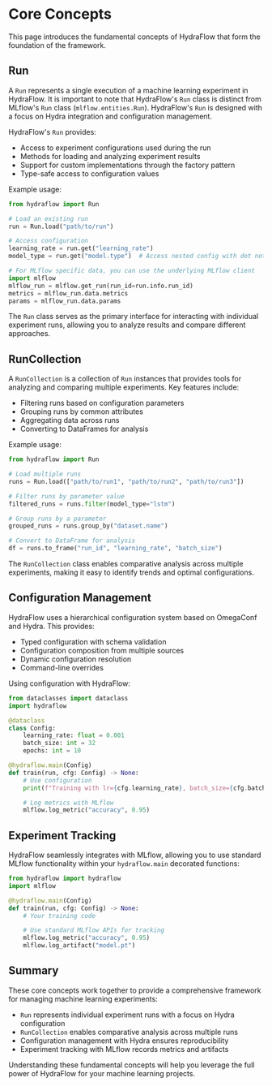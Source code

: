 # Core Concepts

This page introduces the fundamental concepts of HydraFlow that form the
foundation of the framework.

## Run

A `Run` represents a single execution of a machine learning experiment in
HydraFlow. It is important to note that HydraFlow's `Run` class is distinct
from MLflow's `Run` class (`mlflow.entities.Run`). HydraFlow's `Run` is
designed with a focus on Hydra integration and configuration management.

HydraFlow's `Run` provides:

- Access to experiment configurations used during the run
- Methods for loading and analyzing experiment results
- Support for custom implementations through the factory pattern
- Type-safe access to configuration values

Example usage:

```python
from hydraflow import Run

# Load an existing run
run = Run.load("path/to/run")

# Access configuration
learning_rate = run.get("learning_rate")
model_type = run.get("model.type")  # Access nested config with dot notation

# For MLflow specific data, you can use the underlying MLflow client
import mlflow
mlflow_run = mlflow.get_run(run_id=run.info.run_id)
metrics = mlflow_run.data.metrics
params = mlflow_run.data.params
```

The `Run` class serves as the primary interface for interacting with
individual experiment runs, allowing you to analyze results and compare
different approaches.

## RunCollection

A `RunCollection` is a collection of `Run` instances that provides tools
for analyzing and comparing multiple experiments. Key features include:

- Filtering runs based on configuration parameters
- Grouping runs by common attributes
- Aggregating data across runs
- Converting to DataFrames for analysis

Example usage:

```python
from hydraflow import Run

# Load multiple runs
runs = Run.load(["path/to/run1", "path/to/run2", "path/to/run3"])

# Filter runs by parameter value
filtered_runs = runs.filter(model_type="lstm")

# Group runs by a parameter
grouped_runs = runs.group_by("dataset.name")

# Convert to DataFrame for analysis
df = runs.to_frame("run_id", "learning_rate", "batch_size")
```

The `RunCollection` class enables comparative analysis across multiple
experiments, making it easy to identify trends and optimal configurations.

## Configuration Management

HydraFlow uses a hierarchical configuration system based on OmegaConf and
Hydra. This provides:

- Typed configuration with schema validation
- Configuration composition from multiple sources
- Dynamic configuration resolution
- Command-line overrides

Using configuration with HydraFlow:

```python
from dataclasses import dataclass
import hydraflow

@dataclass
class Config:
    learning_rate: float = 0.001
    batch_size: int = 32
    epochs: int = 10

@hydraflow.main(Config)
def train(run, cfg: Config) -> None:
    # Use configuration
    print(f"Training with lr={cfg.learning_rate}, batch_size={cfg.batch_size}")

    # Log metrics with MLflow
    mlflow.log_metric("accuracy", 0.95)
```

## Experiment Tracking

HydraFlow seamlessly integrates with MLflow, allowing you to use standard
MLflow functionality within your `hydraflow.main` decorated functions:

```python
from hydraflow import hydraflow
import mlflow

@hydraflow.main(Config)
def train(run, cfg: Config) -> None:
    # Your training code

    # Use standard MLflow APIs for tracking
    mlflow.log_metric("accuracy", 0.95)
    mlflow.log_artifact("model.pt")
```

## Summary

These core concepts work together to provide a comprehensive framework for
managing machine learning experiments:

- `Run` represents individual experiment runs with a focus on Hydra configuration
- `RunCollection` enables comparative analysis across multiple runs
- Configuration management with Hydra ensures reproducibility
- Experiment tracking with MLflow records metrics and artifacts

Understanding these fundamental concepts will help you leverage the full
power of HydraFlow for your machine learning projects.